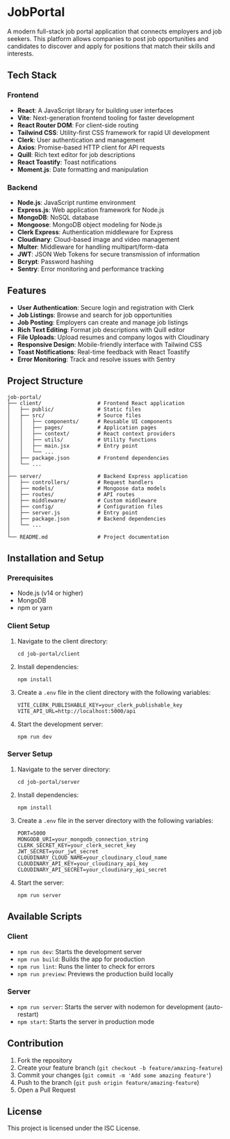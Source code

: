 # JobPortal
A modern full-stack job portal application that connects employers and job seekers. This platform allows companies to post job opportunities and candidates to discover and apply for positions that match their skills and interests.

## Tech Stack

### Frontend
- **React**: A JavaScript library for building user interfaces
- **Vite**: Next-generation frontend tooling for faster development
- **React Router DOM**: For client-side routing
- **Tailwind CSS**: Utility-first CSS framework for rapid UI development
- **Clerk**: User authentication and management
- **Axios**: Promise-based HTTP client for API requests
- **Quill**: Rich text editor for job descriptions
- **React Toastify**: Toast notifications
- **Moment.js**: Date formatting and manipulation

### Backend
- **Node.js**: JavaScript runtime environment
- **Express.js**: Web application framework for Node.js
- **MongoDB**: NoSQL database
- **Mongoose**: MongoDB object modeling for Node.js
- **Clerk Express**: Authentication middleware for Express
- **Cloudinary**: Cloud-based image and video management
- **Multer**: Middleware for handling multipart/form-data
- **JWT**: JSON Web Tokens for secure transmission of information
- **Bcrypt**: Password hashing
- **Sentry**: Error monitoring and performance tracking

## Features

- **User Authentication**: Secure login and registration with Clerk
- **Job Listings**: Browse and search for job opportunities
- **Job Posting**: Employers can create and manage job listings
- **Rich Text Editing**: Format job descriptions with Quill editor
- **File Uploads**: Upload resumes and company logos with Cloudinary
- **Responsive Design**: Mobile-friendly interface with Tailwind CSS
- **Toast Notifications**: Real-time feedback with React Toastify
- **Error Monitoring**: Track and resolve issues with Sentry

## Project Structure

```
job-portal/
├── client/                  # Frontend React application
│   ├── public/              # Static files
│   ├── src/                 # Source files
│   │   ├── components/      # Reusable UI components
│   │   ├── pages/           # Application pages
│   │   ├── context/         # React context providers
│   │   ├── utils/           # Utility functions
│   │   ├── main.jsx         # Entry point
│   │   └── ...
│   ├── package.json         # Frontend dependencies
│   └── ...
│
├── server/                  # Backend Express application
│   ├── controllers/         # Request handlers
│   ├── models/              # Mongoose data models
│   ├── routes/              # API routes
│   ├── middleware/          # Custom middleware
│   ├── config/              # Configuration files
│   ├── server.js            # Entry point
│   ├── package.json         # Backend dependencies
│   └── ...
│
└── README.md                # Project documentation
```

## Installation and Setup

### Prerequisites
- Node.js (v14 or higher)
- MongoDB
- npm or yarn

### Client Setup
1. Navigate to the client directory:
   ```
   cd job-portal/client
   ```

2. Install dependencies:
   ```
   npm install
   ```

3. Create a `.env` file in the client directory with the following variables:
   ```
   VITE_CLERK_PUBLISHABLE_KEY=your_clerk_publishable_key
   VITE_API_URL=http://localhost:5000/api
   ```

4. Start the development server:
   ```
   npm run dev
   ```

### Server Setup
1. Navigate to the server directory:
   ```
   cd job-portal/server
   ```

2. Install dependencies:
   ```
   npm install
   ```

3. Create a `.env` file in the server directory with the following variables:
   ```
   PORT=5000
   MONGODB_URI=your_mongodb_connection_string
   CLERK_SECRET_KEY=your_clerk_secret_key
   JWT_SECRET=your_jwt_secret
   CLOUDINARY_CLOUD_NAME=your_cloudinary_cloud_name
   CLOUDINARY_API_KEY=your_cloudinary_api_key
   CLOUDINARY_API_SECRET=your_cloudinary_api_secret
   ```

4. Start the server:
   ```
   npm run server
   ```

## Available Scripts

### Client
- `npm run dev`: Starts the development server
- `npm run build`: Builds the app for production
- `npm run lint`: Runs the linter to check for errors
- `npm run preview`: Previews the production build locally

### Server
- `npm run server`: Starts the server with nodemon for development (auto-restart)
- `npm start`: Starts the server in production mode

## Contribution

1. Fork the repository
2. Create your feature branch (`git checkout -b feature/amazing-feature`)
3. Commit your changes (`git commit -m 'Add some amazing feature'`)
4. Push to the branch (`git push origin feature/amazing-feature`)
5. Open a Pull Request

## License

This project is licensed under the ISC License.
